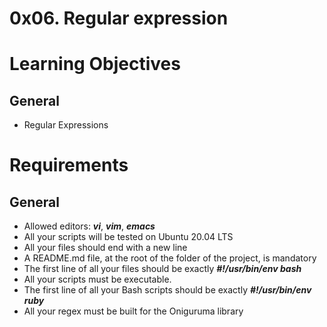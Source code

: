 # 0x06. Regular expression
# Learning Objectives

## General
* Regular Expressions

# Requirements
## General

* Allowed editors: ***vi***, ***vim***, ***emacs***
* All your scripts will be tested on Ubuntu 20.04 LTS 
* All your files should end with a new line
* A README.md file, at the root of the folder of the project, is mandatory
* The first line of all your files should be exactly ***#!/usr/bin/env bash***
* All your scripts must be executable.
* The first line of all your Bash scripts should be exactly ***#!/usr/bin/env ruby***
* All your regex must be built for the Oniguruma library
